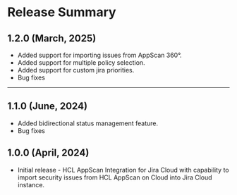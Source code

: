 Release Summary
=========
1.2.0 (March, 2025)
------
* Added support for importing issues from AppScan 360°.
* Added support for multiple policy selection.
* Added support for custom jira priorities.
* Bug fixes
------
1.1.0 (June, 2024)
------
* Added bidirectional status management feature.
* Bug fixes
 
1.0.0 (April, 2024)
------
* Initial release - HCL AppScan Integration for Jira Cloud with capability to import security issues from HCL AppScan on Cloud into Jira Cloud instance.
